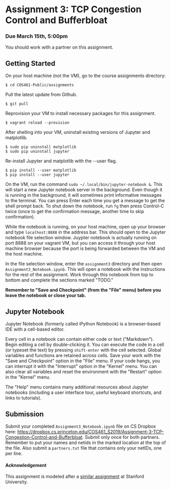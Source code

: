 # Assignment 3: TCP Congestion Control and Bufferbloat

### Due March 15th, 5:00pm

You should work with a partner on this assignment.

## Getting Started

On your host machine (not the VM), go to the course assignments directory:

```
$ cd COS461-Public/assignments
```
 Pull the latest update from Github.
```
$ git pull
```

Reprovision your VM to install necessary packages for this assignment.

```
$ vagrant reload --provision
```

After shelling into your VM, uninstall existing versions of Jupyter and matplotlib.

```
$ sudo pip uninstall matplotlib
$ sudo pip uninstall jupyter
```

Re-install Jupyter and matplotlib with the --user flag.

```
$ pip install --user matplotlib
$ pip install --user jupyter
```


On the VM, run the command `sudo ~/.local/bin/jupyter-notebook &`. This will start a new Jupyter notebook server in the background. Even though it is running in the background, it will sometimes print informative messages to the terminal. You can press Enter each time you get a message to get the shell prompt back. To shut down the notebook, run `fg` then press Control-C twice (once to get the confirmation message, another time to skip confirmation).

While the notebook is running, on your host machine, open up your browser and type `localhost:8888` in the address bar. This should open to the Jupyter notebook file selection window.  Juypter notebook is actually running on port 8888 on your vagrant VM, but you can access it through your host machine browser because the port is being forwarded between the VM and the host machine.  

In the file selection window, enter the `assignment3` directory and then open `Assignment3_Notebook.ipynb`. This will open a notebook with the instructions for the rest of the assignment.  Work through this notebook from top to bottom and complete the sections marked "TODO."

**Remember to "Save and Checkpoint" (from the "File" menu) before you leave the notebook or close your tab.**  

## Jupyter Notebook

Jupyter Notebook (formerly called iPython Notebook) is a browser-based IDE with a cell-based editor.

Every cell in a notebook can contain either code or text ("Markdown"). Begin editing a cell by double-clicking it. You can execute the code in a cell (or typeset the text) by pressing `shift-enter` with the cell selected.  Global variables and functions are retained across cells. Save your work with the "Save and Checkpoint" option in the "File" menu. If your code hangs, you can interrupt it with the "Interrupt" option in the "Kernel" menu.  You can also clear all variables and reset the environment with the "Restart" option in the "Kernel" menu.

The "Help" menu contains many additional resources about Jupyter notebooks (including a user interface tour, useful keyboard shortcuts, and links to tutorials).

## Submission

Submit your completed `Assignment3_Notebook.ipynb` file on CS Dropbox here: https://dropbox.cs.princeton.edu/COS461_S2019/Assignment-3-TCP-Congestion-Control-and-Bufferbloat. Submit only once for both partners. Remember to put your names and netids in the marked location at the top of the file. Also submit a `partners.txt` file that contains only your netIDs, one per line.

#### Acknowledgement
This assignment is modeled after a [similar assignment](http://web.stanford.edu/class/cs244/pa1.html) at Stanford University.

